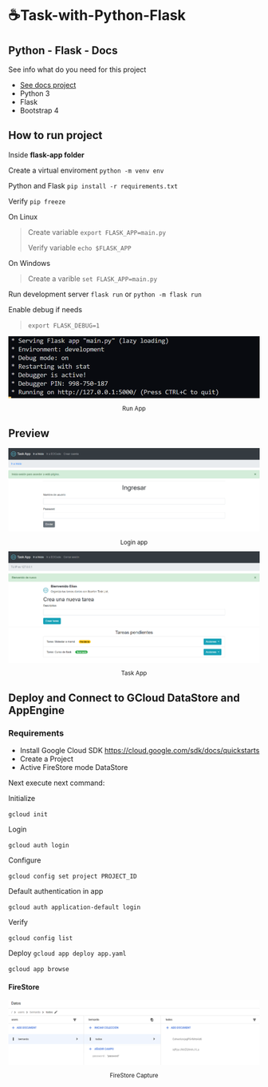 # :coffee:Task-with-Python-Flask

## Python - Flask - Docs
See info what do you need for this project
* [See docs project](Docs/README.md)
* Python 3
* Flask
* Bootstrap 4

## How to run project

Inside **flask-app folder**

Create a virtual enviroment
`python -m venv env`

Python and Flask
`pip install -r requirements.txt`

Verify
`pip freeze`

On Linux
> Create variable
> `export FLASK_APP=main.py`
>
> Verify variable
> `echo $FLASK_APP`

On Windows
> Create a varible
> `set FLASK_APP=main.py`

Run development server
`flask run` or `python -m flask run`

Enable debug if needs
> `export FLASK_DEBUG=1`

<div align="center">
  <img src="images/Screenshot_1.png">
  <small><p>Run App</p></small>
</div>

## Preview
<div align="center">
  <img src="images/Screenshot_2.png">
  <small><p>Login app</p></small>
</div>

<div align="center">
  <img src="images/Screenshot_3.png">
  <small><p>Task App</p></small>
</div>

## Deploy and Connect to GCloud DataStore and AppEngine
### Requirements

* Install Google Cloud SDK https://cloud.google.com/sdk/docs/quickstarts
* Create a Project
* Active FireStore mode DataStore

Next execute next command:

Initialize

`gcloud init`

Login

`gcloud auth login`

Configure

`gcloud config set project PROJECT_ID`

Default authentication in app

`gcloud auth application-default login`

Verify

`gcloud config list`

Deploy
`gcloud app deploy app.yaml`

`gcloud app browse`

#### FireStore
<div align="center">
  <img src="images/FireStore.png">
  <small><p>FireStore Capture</p></small>
</div>


